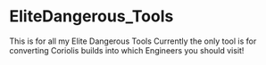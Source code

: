 # EliteDangerous_Tools
This is for all my Elite Dangerous Tools
Currently the only tool is for converting Coriolis builds into which Engineers you should visit!
